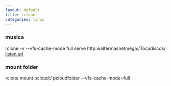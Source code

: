 ```yaml
---
layout: default
title: rclone
categories: linux
---
```

### musica
rclone -v --vfs-cache-mode full serve http  waltermasnetmega:/Tocadiscos/  
[listen url](http://127.0.0.1:8080)   
### mount folder
rclone mount pcloud:/ pcloudfolder --vfs-cache-mode=full  
